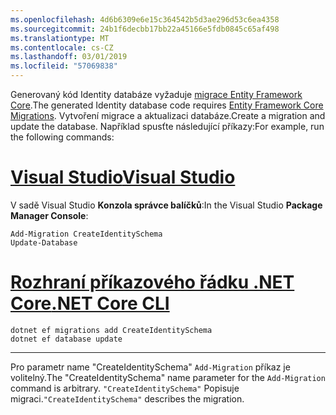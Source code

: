 ```yaml
---
ms.openlocfilehash: 4d6b6309e6e15c364542b5d3ae296d53c6ea4358
ms.sourcegitcommit: 24b1f6decbb17bb22a45166e5fdb0845c65af498
ms.translationtype: MT
ms.contentlocale: cs-CZ
ms.lasthandoff: 03/01/2019
ms.locfileid: "57069838"
---
```

<span data-ttu-id="64d3d-101">Generovaný kód Identity databáze vyžaduje [migrace Entity Framework Core](/ef/core/managing-schemas/migrations/).</span><span class="sxs-lookup"><span data-stu-id="64d3d-101">The generated Identity database code requires [Entity Framework Core Migrations](/ef/core/managing-schemas/migrations/).</span></span> <span data-ttu-id="64d3d-102">Vytvoření migrace a aktualizaci databáze.</span><span class="sxs-lookup"><span data-stu-id="64d3d-102">Create a migration and update the database.</span></span> <span data-ttu-id="64d3d-103">Například spusťte následující příkazy:</span><span class="sxs-lookup"><span data-stu-id="64d3d-103">For example, run the following commands:</span></span>

# <a name="visual-studiotabvisual-studio"></a>[<span data-ttu-id="64d3d-104">Visual Studio</span><span class="sxs-lookup"><span data-stu-id="64d3d-104">Visual Studio</span></span>](#tab/visual-studio)

<span data-ttu-id="64d3d-105">V sadě Visual Studio **Konzola správce balíčků**:</span><span class="sxs-lookup"><span data-stu-id="64d3d-105">In the Visual Studio **Package Manager Console**:</span></span>

```PMC
Add-Migration CreateIdentitySchema
Update-Database
```

# <a name="net-core-clitabnetcore-cli"></a>[<span data-ttu-id="64d3d-106">Rozhraní příkazového řádku .NET Core</span><span class="sxs-lookup"><span data-stu-id="64d3d-106">.NET Core CLI</span></span>](#tab/netcore-cli)

```cli
dotnet ef migrations add CreateIdentitySchema
dotnet ef database update
```

------

<span data-ttu-id="64d3d-107">Pro parametr name "CreateIdentitySchema" `Add-Migration` příkaz je volitelný.</span><span class="sxs-lookup"><span data-stu-id="64d3d-107">The "CreateIdentitySchema" name parameter for the `Add-Migration` command is arbitrary.</span></span> <span data-ttu-id="64d3d-108">`"CreateIdentitySchema"` Popisuje migraci.</span><span class="sxs-lookup"><span data-stu-id="64d3d-108">`"CreateIdentitySchema"` describes the migration.</span></span>
